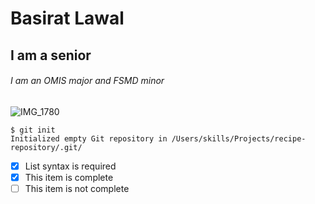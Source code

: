 # Basirat Lawal
## I am a senior
###### I am an OMIS major and FSMD minor
![IMG_1780](https://user-images.githubusercontent.com/122910068/214886253-b3111018-43d9-4602-8ade-e1b1905f04c3.png)

```
$ git init
Initialized empty Git repository in /Users/skills/Projects/recipe-repository/.git/
```
- [x] List syntax is required
- [x] This item is complete
- [ ] This item is not complete
